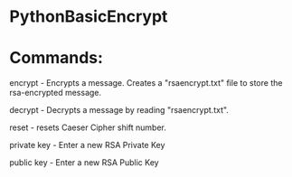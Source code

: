 # PythonBasicEncrypt

# Commands:
encrypt - Encrypts a message. Creates a "rsaencrypt.txt" file to store the rsa-encrypted message.

decrypt - Decrypts a message by reading "rsaencrypt.txt".

reset - resets Caeser Cipher shift number.

private key - Enter a new RSA Private Key

public key - Enter a new RSA Public Key
